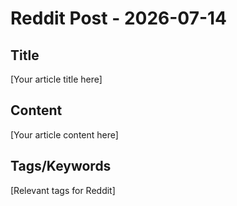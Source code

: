 # Reddit Post - 2026-07-14

## Title
[Your article title here]

## Content
[Your article content here]

## Tags/Keywords
[Relevant tags for Reddit]
